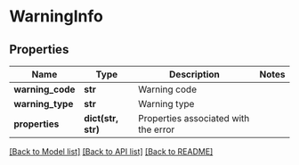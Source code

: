 # WarningInfo

## Properties
Name | Type | Description | Notes
------------ | ------------- | ------------- | -------------
**warning_code** | **str** | Warning code | 
**warning_type** | **str** | Warning type | 
**properties** | **dict(str, str)** | Properties associated with the error | 

[[Back to Model list]](../README.md#documentation-for-models) [[Back to API list]](../README.md#documentation-for-api-endpoints) [[Back to README]](../README.md)


